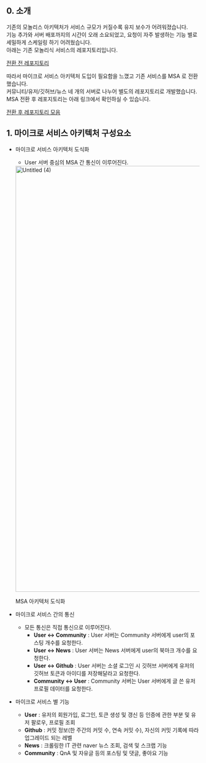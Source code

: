 ## 0. 소개

기존의 모놀리스 아키텍처가 서비스 규모가 커질수록 유지 보수가 어려워졌습니다. </br>
기능 추가와 서버 배포까지의 시간이 오래 소요되었고, 요청이 자주 발생하는 기능 별로 세밀하게 스케일링 하기 어려웠습니다. </br>
아래는 기존 모놀리식 서비스의 레포지토리입니다.

[전환 전 레포지토리](https://github.com/BuD2023/BuDBackend)

따라서 마이크로 서비스 아키텍처 도입이 필요함을 느꼈고 기존 서비스를 MSA 로 전환했습니다. </br>
커뮤니티/유저/깃허브/뉴스 네 개의 서버로 나누어 별도의 레포지토리로 개발했습니다. 
MSA 전환 후 레포지토리는 아래 링크에서 확인하실 수 있습니다.

[전환 후 레포지토리 모음](https://github.com/orgs/2two22/repositories)

## 1. 마이크로 서비스 아키텍처 구성요소

- 마이크로 서비스 아키텍처 도식화
    - User 서버 중심의 MSA 간 통신이 이루어진다.
    <img width="1111" alt="Untitled (4)" src="https://github.com/user-attachments/assets/4440b2f3-a4b4-40f6-95fa-bd470a5f9b2d">

    MSA 아키텍처 도식화
    
- 마이크로 서비스 간의 통신
    - 모든 통신은 직접 통신으로 이루어진다.
        - **User ↔ Community** : User 서버는 Community 서버에게 user의 포스팅 개수를 요청한다.
        - **User ↔ News** : User 서버는 News 서버에게 user의 북마크 개수를 요청한다.
        - **User ↔ Github** : User 서버는 소셜 로그인 시 깃허브 서버에게 유저의 깃허브 토큰과 아이디를 저장해달라고 요청한다.
        - **Community ↔ User** : Community 서버는 User 서버에게 글 쓴 유저 프로필 데이터를 요청한다.
- 마이크로 서비스 별 기능
    - **User** : 유저의 회원가입, 로그인, 토큰 생성 및 갱신 등 인증에 관한 부분 및 유저 팔로우, 프로필 조회
    - **Github** : 커밋 정보(한 주간의 커밋 수, 연속 커밋 수), 자신의 커밋 기록에 따라 업그레이드 되는 레벨
    - **News** : 크롤링한 IT 관련 naver 뉴스 조회, 검색 및 스크랩 기능
    - **Community** : QnA 및 자유글 등의 포스팅 및 댓글, 좋아요 기능

